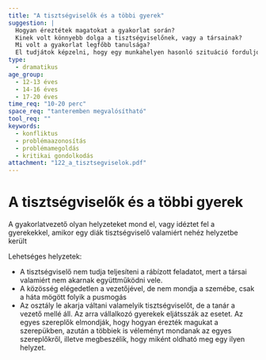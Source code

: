 ```yaml
---
title: "A tisztségviselők és a többi gyerek"
suggestion: | 
  Hogyan éreztétek magatokat a gyakorlat során?
  Kinek volt könnyebb dolga a tisztségviselőnek, vagy a társainak? 
  Mi volt a gyakorlat legfőbb tanulsága? 
  El tudjátok képzelni, hogy egy munkahelyen hasonló szituáció forduljon elő?
type:
  - dramatikus
age_group:
  - 12-13 éves
  - 14-16 éves
  - 17-20 éves
time_req: "10-20 perc"
space_req: "tanteremben megvalósítható"
tool_req: ""
keywords: 
  - konfliktus
  - problémaazonosítás
  - problémamegoldás
  - kritikai gondolkodás
attachment: "122_a_tisztsegviselok.pdf"
---
```


# A tisztségviselők és a többi gyerek

A gyakorlatvezető olyan helyzeteket mond el, vagy idéztet fel a gyerekekkel, amikor egy diák tisztségviselő valamiért nehéz helyzetbe került

Lehetséges helyzetek:

* A tisztségviselő nem tudja teljesíteni a rábízott feladatot, mert a társai valamiért nem akarnak együttműködni vele.
* A közösség elégedetlen a vezetőjével, de nem mondja a szemébe, csak a háta mögött folyik a pusmogás
* Az osztály le akarja váltani valamelyik tisztségviselőt, de a tanár a vezető mellé áll.
Az arra vállalkozó gyerekek eljátsszák az esetet. Az egyes szereplők elmondják, hogy hogyan érezték magukat a szerepükben, azután a többiek is véleményt mondanak az egyes szereplőkről, illetve megbeszélik, hogy miként oldható meg egy ilyen helyzet.  
  
